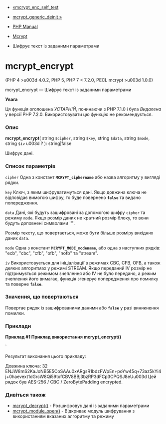 - [«mcrypt_enc_self_test](function.mcrypt-enc-self-test.md)
- [mcrypt_generic_deinit »](function.mcrypt-generic-deinit.md)

- [PHP Manual](index.md)
- [Mcrypt](ref.mcrypt.md)
- Шифрує текст із заданими параметрами

# mcrypt_encrypt

(PHP 4 \>u003d 4.0.2, PHP 5, PHP 7 \< 7.2.0, PECL mcrypt \>u003d 1.0.0)

mcrypt_encrypt — Шифрує текст із заданими параметрами

**Увага**

Ця функція оголошена *УСТАРНІЙ*, починаючи з PHP 7.1.0 і була *Видалена*
у версії PHP 7.2.0. Використовувати цю функцію не рекомендується.

### Опис

**mcrypt_encrypt**(
string `$cipher`,
string `$key`,
string `$data`,
string `$mode`,
string `$iv` u003d ?
): string\|false

Шифрує дані.

### Список параметрів

`cipher`
Одна з констант **`MCRYPT_ciphername`** або назва алгоритму у вигляді
рядки.

`key`
Ключ, з яким шифруватимуться дані. Якщо довжина ключа не
відповідає вимогою шифру, то буде повернено **`false`** та
видано попередження.

`data`
Дані, які будуть зашифровані за допомогою шифру `cipher` та режиму
`mode`. Якщо розмір даних не кратний розмір блоку, то вони будуть
доповнені символами ''''.

Розмір тексту, що повертається, може бути більше розміру вихідних даних
`data`.

`mode`
Одна з констант **`MCRYPT_MODE_modename`**, або одна з наступних
рядків: "ecb", "cbc", "cfb", "ofb", "nofb" та "stream".

`iv`
Використовується для ініціалізації в режимах CBC, CFB, OFB, а також
деяких алгоритмах у режимі STREAM. Якщо переданий IV розмір не
підтримується режимом зчеплення або IV не було передано, а режим
зчеплення його вимагає, функція згенерує попередження про помилку та
поверне **`false`**.

### Значення, що повертаються

Повертає рядок із зашифрованими даними або **`false`** у разі
виникнення помилки.

### Приклади

**Приклад #1 Приклад використання **mcrypt_encrypt()****

<?php    # --- ШИФРУВАННЯ ---     # ключ має представляти собою випадкову бінарну рядок. # Для преобразовангия строки в ключ используйте scrypt, bcrypt или PBKDF2    # Ключ задаётся в виде строки шестнадцатеричных чисел    $key u003d pack('H*', "bcb04b7e103a0cd8b54763051cef08bc55abe029fdebae5e1d417e2ffb2a00a3"); # Показуємо довжину ключа. Довжина ключа повинна бути 16, 24 або 32 байт для AES-128, 192 і 256 відповідно strlen ($ key); echo "Довжина ключа: " . $key_size . "
";    $plaintext u003d "This string was AES-256 / CBC / ZeroBytePadding encrypted.";    # Создаём случайный инициализирующий вектор используя режим CBC    $iv_size u003d mcrypt_get_iv_size(MCRYPT_RIJNDAEL_128, MCRYPT_MODE_CBC);    $iv u003d mcrypt_create_iv($iv_size, MCRYPT_RAND);    # Создаём шифрованный текст совместимыс с AES (размер блока u003d 128)    # Подходит только для строк не заканчивающихся на 00h    # (потому как это символ дополнения по умолчанию)    $ciphertext u003d mcrypt_encrypt(MCRYPT_RIJNDAEL_128, $key,                                 $plaintext, MCRYPT_MODE_CBC, $iv); # Добавляем инициализирующий вектор в начало, чтобы он был доступен для расшифровки    $ciphertext u003d $iv . $ciphertext;    # перекодируем зашифрованный текст в base64    $ciphertext_base64 u003d base64_encode($ciphertext);    echo  $ciphertext_base64 . "
";    # u003du003du003d ВНИМАНИЕ u003du003du003d    # Результирующий шифрованный текст не имеет целостности или аутентичности и не    # защищён от атак padding oracle.    # --- ДЕШИФРОВКА ---    $ciphertext_dec u003d base64_decode($ciphertext_base64);    # Извлекаем инициализирующий вектор. Длина вектора ($iv_size) должна совпадать    # с тем, что возвращает функция mcrypt_get_iv_size()    $iv_dec u003d substr($ciphertext_dec, 0, $iv_size);    # Извлекаем зашифрованный текст    $ciphertext_dec u003d substr($ciphertext_dec, $iv_size);    # Отбрасываем завершающие символы 00h    $plaintext_dec u003d mcrypt_decrypt(MCRYPT_RIJNDAEL_128, $key,                                    $ciphertext_dec, MCRYPT_MODE_CBC, $iv_dec);    echo  $plaintext_dec . "
";?> `

Результат виконання цього прикладу:

Довжина ключа: 32
ENJW8mS2KaJoNB5E5CoSAAu0xARgsR1bdzFWpEn+poYw45q+73az5kYi4j+0haevext1dGrcW8Qi59txfCBV8BBj3bzRP3dFCp3CPQSJ8eUu003d
Цей рядок був AES-256 / CBC / ZeroBytePadding encrypted.

### Дивіться також

- [mcrypt_decrypt()](function.mcrypt-decrypt.md) - Розшифровує
дані із заданими параметрами
- [mcrypt_module_open()](function.mcrypt-module-open.md) - Відкриває
модуль шифрування з використанням вказаних алгоритму та режиму
